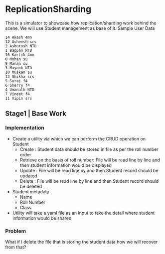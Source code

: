# ReplicationSharding

This is a simulator to showcase how replication/sharding work behind the scene.
We will use Student management as base of it.
Sample User Data
```
14 Akash 4mn
12 Asheesh srs
2 Ashutosh NTD
1 Bappan NTD
16 Kartik 4mn
8 Mohan su
9 Manan su
3 Mayank NTD
10 Muskan su
13 Shikha srs
5 Suraj f4
6 Sherry f4
4 Umanath NTD
7 Vineet f4
11 Vipin srs
```
## Stage1 | Base Work

### Implementation
* Create a utility via which we can perform the CRUD operation on Student
    - Create : Student data should be stored in file as per the roll number order
    - Retrieve on the basis of roll number: File will be read line by line and then student information would be displayed
    - Update : File will be read line by and then Student record should be updated
    - Delete : File will be read line by line and then Student record should be deleted
* Student metadata
    * Name
    * Roll Number
    * Class
* Utility will take a yaml file as an input to take the detail where student information would be shared

### Problem
What if I delete the file that is storing the student data how we will recover from that?